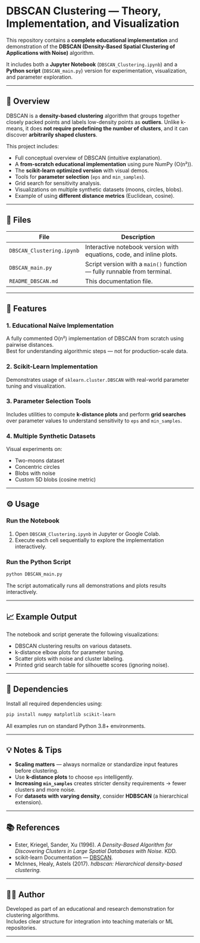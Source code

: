 # DBSCAN Clustering — Theory, Implementation, and Visualization

This repository contains a **complete educational implementation** and demonstration of the **DBSCAN (Density-Based Spatial Clustering of Applications with Noise)** algorithm.

It includes both a **Jupyter Notebook** (`DBSCAN_Clustering.ipynb`) and a **Python script** (`DBSCAN_main.py`) version for experimentation, visualization, and parameter exploration.

---

## 📘 Overview

DBSCAN is a **density-based clustering** algorithm that groups together closely packed points and labels low-density points as **outliers**. Unlike k-means, it does **not require predefining the number of clusters**, and it can discover **arbitrarily shaped clusters**.

This project includes:

- Full conceptual overview of DBSCAN (intuitive explanation).
- A **from-scratch educational implementation** using pure NumPy (O(n²)).
- The **scikit-learn optimized version** with visual demos.
- Tools for **parameter selection** (`eps` and `min_samples`).
- Grid search for sensitivity analysis.
- Visualizations on multiple synthetic datasets (moons, circles, blobs).
- Example of using **different distance metrics** (Euclidean, cosine).

---

## 🧩 Files

| File | Description |
|------|--------------|
| `DBSCAN_Clustering.ipynb` | Interactive notebook version with equations, code, and inline plots. |
| `DBSCAN_main.py` | Script version with a `main()` function — fully runnable from terminal. |
| `README_DBSCAN.md` | This documentation file. |

---

## 🧠 Features

### 1. Educational Naïve Implementation
A fully commented O(n²) implementation of DBSCAN from scratch using pairwise distances.  
Best for understanding algorithmic steps — not for production-scale data.

### 2. Scikit-Learn Implementation
Demonstrates usage of `sklearn.cluster.DBSCAN` with real-world parameter tuning and visualization.

### 3. Parameter Selection Tools
Includes utilities to compute **k-distance plots** and perform **grid searches** over parameter values to understand sensitivity to `eps` and `min_samples`.

### 4. Multiple Synthetic Datasets
Visual experiments on:
- Two-moons dataset
- Concentric circles
- Blobs with noise
- Custom 5D blobs (cosine metric)

---

## ⚙️ Usage

### Run the Notebook
1. Open `DBSCAN_Clustering.ipynb` in Jupyter or Google Colab.
2. Execute each cell sequentially to explore the implementation interactively.

### Run the Python Script
```bash
python DBSCAN_main.py
```
The script automatically runs all demonstrations and plots results interactively.

---

## 📈 Example Output

The notebook and script generate the following visualizations:

- DBSCAN clustering results on various datasets.
- k-distance elbow plots for parameter tuning.
- Scatter plots with noise and cluster labeling.
- Printed grid search table for silhouette scores (ignoring noise).

---

## 🧮 Dependencies

Install all required dependencies using:

```bash
pip install numpy matplotlib scikit-learn
```

All examples run on standard Python 3.8+ environments.

---

## 💡 Notes & Tips

- **Scaling matters** — always normalize or standardize input features before clustering.
- Use **k-distance plots** to choose `eps` intelligently.
- **Increasing `min_samples`** creates stricter density requirements → fewer clusters and more noise.
- For **datasets with varying density**, consider **HDBSCAN** (a hierarchical extension).

---

## 📚 References

- Ester, Kriegel, Sander, Xu (1996). *A Density-Based Algorithm for Discovering Clusters in Large Spatial Databases with Noise.* KDD.
- scikit-learn Documentation — [DBSCAN](https://scikit-learn.org/stable/modules/clustering.html#dbscan).
- McInnes, Healy, Astels (2017). *hdbscan: Hierarchical density-based clustering.*

---

## 🧑‍💻 Author

Developed as part of an educational and research demonstration for clustering algorithms.  
Includes clear structure for integration into teaching materials or ML repositories.

---
